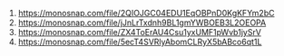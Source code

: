 1. https://monosnap.com/file/2QIOJGC04EDU1EqOBPnD0KgKFYm2bC
2. https://monosnap.com/file/jJnLrTxdnh9BL1gmYWBOEB3L2OEOPA
3. https://monosnap.com/file/ZX4ToErAU4Csu1yxUMF1pWvb1jySrV
4. https://monosnap.com/file/5ecT4SVRlyAbomCLRyX5bABco6qt1L
